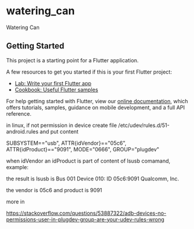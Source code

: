 # watering_can

Watering Can

## Getting Started

This project is a starting point for a Flutter application.

A few resources to get you started if this is your first Flutter project:

- [Lab: Write your first Flutter app](https://flutter.dev/docs/get-started/codelab)
- [Cookbook: Useful Flutter samples](https://flutter.dev/docs/cookbook)

For help getting started with Flutter, view our
[online documentation](https://flutter.dev/docs), which offers tutorials,
samples, guidance on mobile development, and a full API reference.


in linux, if not permission in device create file /etc/udev/rules.d/51-android.rules and put content 

SUBSYSTEM=="usb", ATTR{idVendor}=="05c6", ATTR{idProduct}=="9091", MODE="0666", GROUP="plugdev"

when idVendor an idProduct is part of content of lsusb comamand, example:

the result is lsusb is
Bus 001 Device 010: ID 05c6:9091 Qualcomm, Inc. 

the vendor is 05c6 and product is 9091

more in

https://stackoverflow.com/questions/53887322/adb-devices-no-permissions-user-in-plugdev-group-are-your-udev-rules-wrong